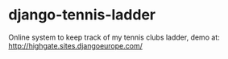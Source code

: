 django-tennis-ladder
====================

Online system to keep track of my tennis clubs ladder, demo at: http://highgate.sites.djangoeurope.com/
